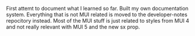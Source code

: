 First attemt to document what I learned so far. Built my own documentation system. Everything that is not MUI related is moved to the developer-notes repocitory instead. Most of the MUI stuff is just related to styles from MUI 4 and not really relevant with MUI 5 and the new sx prop. 
